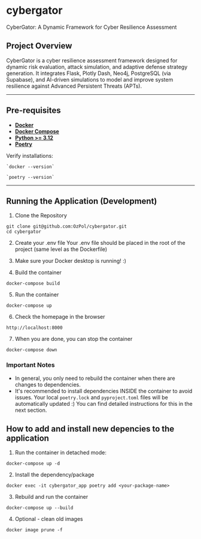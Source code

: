 # cybergator

CyberGator: A Dynamic Framework for Cyber Resilience Assessment

## Project Overview

CyberGator is a cyber resilience assessment framework designed for dynamic risk evaluation, attack simulation, and adaptive defense strategy generation. It integrates Flask, Plotly Dash, Neo4j, PostgreSQL (via Supabase), and AI-driven simulations to model and improve system resilience against Advanced Persistent Threats (APTs).

---

## Pre-requisites

- **[Docker](https://www.docker.com/get-started)**
- **[Docker Compose](https://docs.docker.com/compose/install/)**
- **[Python >= 3.12](https://www.datacamp.com/blog/how-to-install-python)**
- **[Poetry](https://python-poetry.org/docs/#installation)**

Verify installations:

    `docker --version`

    `poetry --version`

---

## Running the Application (Development)

1. Clone the Repository

```
git clone git@github.com:OzPol/cybergator.git 
cd cybergator
```

2. Create your .env file
Your .env file should be placed in the root of the project (same level as the Dockerfile)

3. Make sure your Docker desktop is running! :)

4. Build the container

```
docker-compose build
```

5. Run the container

```
docker-compose up
```

6. Check the homepage in the browser

```
http://localhost:8000
```

7. When you are done, you can stop the container

```
docker-compose down
```

### Important Notes

- In general, you only need to rebuild the container when there are changes to dependencies.
- It's recommended to install dependencies INSIDE the container to avoid issues. Your local `poetry.lock` and `pyproject.toml` files will be automatically updated :) You can find detailed instructions for this in the next section.

## How to add and install new depencies to the application

1. Run the container in detached mode:

```
docker-compose up -d
```

2. Install the dependency/package

```
docker exec -it cybergator_app poetry add <your-package-name>
```

3. Rebuild and run the container

```
docker-compose up --build
```

4. Optional - clean old images

```
docker image prune -f
```
